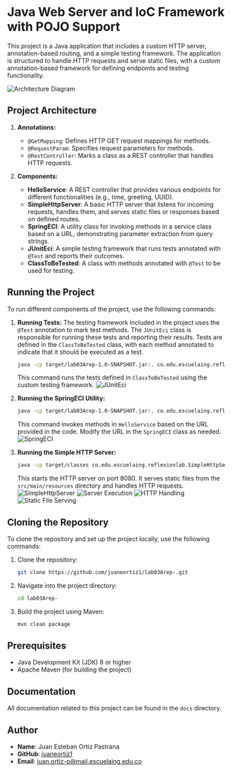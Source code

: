 # Java Web Server and IoC Framework with POJO Support

This project is a Java application that includes a custom HTTP server, annotation-based routing, and a simple testing framework. The application is structured to handle HTTP requests and serve static files, with a custom annotation-based framework for defining endpoints and testing functionality.

![Architecture Diagram](https://github.com/user-attachments/assets/ffbb4569-9b99-43c1-8849-690b669f737e)

## Project Architecture

1. **Annotations:**
   - `@GetMapping`: Defines HTTP GET request mappings for methods.
   - `@RequestParam`: Specifies request parameters for methods.
   - `@RestController`: Marks a class as a REST controller that handles HTTP requests.
     
2. **Components:**
   - **HelloService**: A REST controller that provides various endpoints for different functionalities (e.g., time, greeting, UUID).
   - **SimpleHttpServer**: A basic HTTP server that listens for incoming requests, handles them, and serves static files or responses based on defined routes.
   - **SpringECI**: A utility class for invoking methods in a service class based on a URL, demonstrating parameter extraction from query strings.
   - **JUnitEci**: A simple testing framework that runs tests annotated with `@Test` and reports their outcomes.
   - **ClassToBeTested**: A class with methods annotated with `@Test` to be used for testing.

## Running the Project

To run different components of the project, use the following commands:

1. **Running Tests:**
   The testing framework included in the project uses the `@Test` annotation to mark test methods. The `JUnitEci` class is responsible for running these tests and reporting their results. Tests are defined in the `ClassToBeTested` class, with each method annotated to indicate that it should be executed as a test.
   ```bash
   java -cp target/lab03Arep-1.0-SNAPSHOT.jar:. co.edu.escuelaing.reflexionlab.myOwnTest.JUnitEci co.edu.escuelaing.reflexionlab.myOwnTest.ClassToBeTested
   ```
   This command runs the tests defined in `ClassToBeTested` using the custom testing framework.
   ![JUnitEci](https://github.com/user-attachments/assets/21ca4c31-1f9b-4ae6-9c77-67f6b2b95d61)

2. **Running the SpringECI Utility:**
   ```bash
   java -cp target/lab03Arep-1.0-SNAPSHOT.jar:. co.edu.escuelaing.reflexionlab.SpringECI co.edu.escuelaing.reflexionlab.HelloService
   ```
   This command invokes methods in `HelloService` based on the URL provided in the code. Modify the URL in the `SpringECI` class as needed.
   ![SpringECI](https://github.com/user-attachments/assets/b86910fc-c8eb-4ce7-8bf1-14bf41bc33a3)

3. **Running the Simple HTTP Server:**
   ```bash
   java -cp target/classes co.edu.escuelaing.reflexionlab.SimpleHttpServer
   ```
   This starts the HTTP server on port 8080. It serves static files from the `src/main/resources` directory and handles HTTP requests.
   ![SimpleHttpServer](https://github.com/user-attachments/assets/9fe8dde0-699c-4f1e-a5f2-97688a2cb392)
   ![Server Execution](https://github.com/user-attachments/assets/4351723e-36a2-49f2-aab5-48caa24b6068)
   ![HTTP Handling](https://github.com/user-attachments/assets/68c8f734-c6c5-451a-82b9-b7fdd8662e85)
   ![Static File Serving](https://github.com/user-attachments/assets/8a11f29a-d81e-48f9-962b-b27cf0ef5ab5)

## Cloning the Repository

To clone the repository and set up the project locally, use the following commands:

1. Clone the repository:
   ```bash
   git clone https://github.com/juaneortiz1/lab03Arep-.git
   ```

2. Navigate into the project directory:
   ```bash
   cd lab03Arep-
   ```

3. Build the project using Maven:
   ```bash
   mvn clean package
   ```

## Prerequisites

- Java Development Kit (JDK) 8 or higher
- Apache Maven (for building the project)

## Documentation

All documentation related to this project can be found in the `docs` directory.

## Author

- **Name**: Juan Esteban Ortiz Pastrana
- **GitHub**: [juaneortiz1](https://github.com/juaneortiz1)
- **Email**: juan.ortiz-p@mail.escuelaing.edu.co



